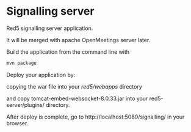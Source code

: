 Signalling server
================

Red5 signalling server application.

It will be merged with apache OpenMeetings server later. 

Build the application from the command line with

```bash
mvn package
```

Deploy your application by:

copying the war file into your <i>red5/webapps</i> directory

and copy tomcat-embed-websocket-8.0.33.jar into your red5-server/plugins/ directory. 

After deploy is complete, go to http://localhost:5080/signalling/ in your browser.